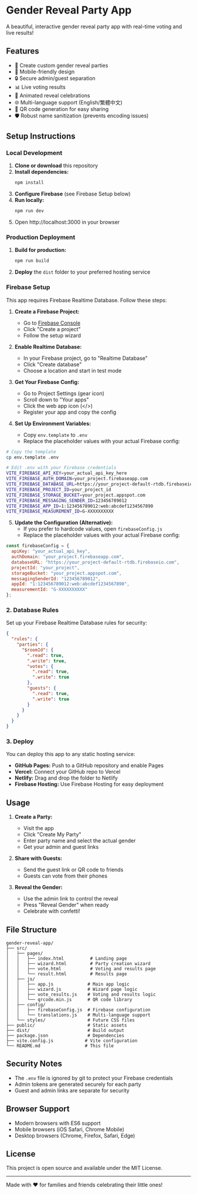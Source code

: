 # Gender Reveal Party App

A beautiful, interactive gender reveal party app with real-time voting and live results!

## Features

- 🎈 Create custom gender reveal parties
- 📱 Mobile-friendly design
- 🔒 Secure admin/guest separation
- 📊 Live voting results
- 🎉 Animated reveal celebrations
- 🌐 Multi-language support (English/繁體中文)
- 📱 QR code generation for easy sharing
- 🛡️ Robust name sanitization (prevents encoding issues)

## Setup Instructions

### Local Development

1. **Clone or download** this repository
2. **Install dependencies:**
   ```bash
   npm install
   ```
3. **Configure Firebase** (see Firebase Setup below)
4. **Run locally:**
   ```bash
   npm run dev
   ```
5. Open http://localhost:3000 in your browser

### Production Deployment

1. **Build for production:**
   ```bash
   npm run build
   ```
2. **Deploy** the `dist` folder to your preferred hosting service

### Firebase Setup

This app requires Firebase Realtime Database. Follow these steps:

1. **Create a Firebase Project:**
   - Go to [Firebase Console](https://console.firebase.google.com/)
   - Click "Create a project"
   - Follow the setup wizard

2. **Enable Realtime Database:**
   - In your Firebase project, go to "Realtime Database"
   - Click "Create database"
   - Choose a location and start in test mode

3. **Get Your Firebase Config:**
   - Go to Project Settings (gear icon)
   - Scroll down to "Your apps"
   - Click the web app icon (</>)
   - Register your app and copy the config

4. **Set Up Environment Variables:**
   - Copy `env.template` to `.env`
   - Replace the placeholder values with your actual Firebase config:

```bash
# Copy the template
cp env.template .env

# Edit .env with your Firebase credentials
VITE_FIREBASE_API_KEY=your_actual_api_key_here
VITE_FIREBASE_AUTH_DOMAIN=your_project.firebaseapp.com
VITE_FIREBASE_DATABASE_URL=https://your_project-default-rtdb.firebaseio.com
VITE_FIREBASE_PROJECT_ID=your_project_id
VITE_FIREBASE_STORAGE_BUCKET=your_project.appspot.com
VITE_FIREBASE_MESSAGING_SENDER_ID=123456789012
VITE_FIREBASE_APP_ID=1:123456789012:web:abcdef1234567890
VITE_FIREBASE_MEASUREMENT_ID=G-XXXXXXXXXX
```

5. **Update the Configuration (Alternative):**
   - If you prefer to hardcode values, open `firebaseConfig.js`
   - Replace the placeholder values with your actual Firebase config:

```javascript
const firebaseConfig = {
  apiKey: "your_actual_api_key",
  authDomain: "your_project.firebaseapp.com",
  databaseURL: "https://your_project-default-rtdb.firebaseio.com",
  projectId: "your_project",
  storageBucket: "your_project.appspot.com",
  messagingSenderId: "123456789012",
  appId: "1:123456789012:web:abcdef1234567890",
  measurementId: "G-XXXXXXXXXX"
};
```

### 2. Database Rules

Set up your Firebase Realtime Database rules for security:

```json
{
  "rules": {
    "parties": {
      "$roomId": {
        ".read": true,
        ".write": true,
        "votes": {
          ".read": true,
          ".write": true
        },
        "guests": {
          ".read": true,
          ".write": true
        }
      }
    }
  }
}
```

### 3. Deploy

You can deploy this app to any static hosting service:

- **GitHub Pages:** Push to a GitHub repository and enable Pages
- **Vercel:** Connect your GitHub repo to Vercel
- **Netlify:** Drag and drop the folder to Netlify
- **Firebase Hosting:** Use Firebase Hosting for easy deployment

## Usage

1. **Create a Party:**
   - Visit the app
   - Click "Create My Party"
   - Enter party name and select the actual gender
   - Get your admin and guest links

2. **Share with Guests:**
   - Send the guest link or QR code to friends
   - Guests can vote from their phones

3. **Reveal the Gender:**
   - Use the admin link to control the reveal
   - Press "Reveal Gender" when ready
   - Celebrate with confetti!

## File Structure

```
gender-reveal-app/
├── src/
│   ├── pages/
│   │   ├── index.html          # Landing page
│   │   ├── wizard.html         # Party creation wizard
│   │   ├── vote.html           # Voting and results page
│   │   └── result.html         # Results page
│   ├── js/
│   │   ├── app.js             # Main app logic
│   │   ├── wizard.js          # Wizard page logic
│   │   ├── vote_results.js    # Voting and results logic
│   │   └── qrcode.min.js      # QR code library
│   ├── config/
│   │   ├── firebaseConfig.js  # Firebase configuration
│   │   └── translations.js    # Multi-language support
│   └── styles/                # Future CSS files
├── public/                    # Static assets
├── dist/                      # Build output
├── package.json               # Dependencies
├── vite.config.js            # Vite configuration
└── README.md                 # This file
```

## Security Notes

- The `.env` file is ignored by git to protect your Firebase credentials
- Admin tokens are generated securely for each party
- Guest and admin links are separate for security

## Browser Support

- Modern browsers with ES6 support
- Mobile browsers (iOS Safari, Chrome Mobile)
- Desktop browsers (Chrome, Firefox, Safari, Edge)

## License

This project is open source and available under the MIT License.

---

Made with ❤️ for families and friends celebrating their little ones! 